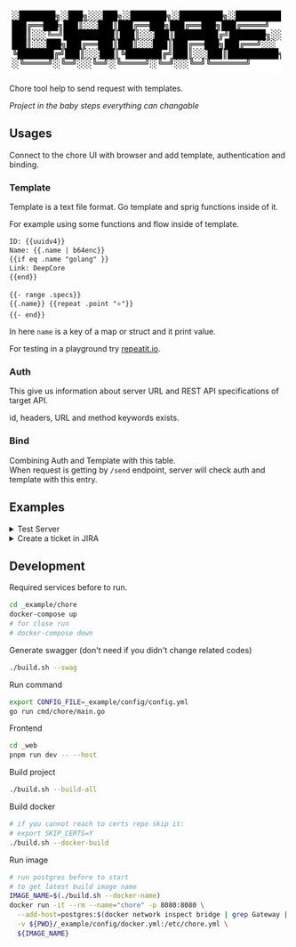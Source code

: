 <img src="_web/public/chore.svg" height="120" />

Chore tool help to send request with templates.

_Project in the baby steps everything can changable_

## Usages

Connect to the chore UI with browser and add template, authentication and binding.

### Template

Template is a text file format. Go template and sprig functions inside of it.

For example using some functions and flow inside of template.

```
ID: {{uuidv4}}
Name: {{.name | b64enc}}
{{if eq .name "golang" }}
Link: DeepCore
{{end}}

{{- range .specs}}
{{.name}} {{repeat .point "⭐"}}
{{- end}}
```

In here `name` is a key of a map or struct and it print value.

For testing in a playground try [repeatit.io](https://repeatit.io).

### Auth

This give us information about server URL and REST API specifications of target API.

id, headers, URL and method keywords exists.

### Bind

Combining Auth and Template with this table.  
When request is getting by `/send` endpoint, server will check auth and template with this entry.

## Examples

<details><summary>Test Server</summary>

Open test server with `go run _example/testServer/main.go`.

Add an auth entry to show this server.

```json
{"id":"secret","headers":"{\"Authorization\": \"Bearer <token>\"}","URL":"http://localhost:9090","method":"POST"}
```

Add an template and bind it.

```
hello {{.name}}
```

```json
{"id":"sendhi","authentication":"secret","template":"test"}
```

Now send values with curl or in the swagger documentation.

```sh
curl -X 'POST' \
  'http://localhost:3000/api/v1/send?name=sendhi' \
  -H 'accept: application/json' \
  -H 'Authorization: Bearer aaabbbccc...'
  -H 'Content-Type: */*' \
  -d 'name: test'
```

</details>

<details><summary>Create a ticket in JIRA</summary>

For testing added own jira server. (using 8282 as port number)

```sh
docker run -v jiraVolume:/var/atlassian/application-data/jira --name="jira" -d -p 8282:8080 atlassian/jira-software
```

After that you need to enter a license key to use it.

When installation complete, check jira version and look at the REST-API documentation.

https://docs.atlassian.com/software/jira/docs/api/REST/8.20.1/

In the profile page, add a personal access token.

Use your token with bearer header

```sh
curl -H "Authorization: Bearer MjQ5Nzc3NTg3MjM4OosJndoCMilW9HAnAl4T2CfMEnbG" http://localhost:8282/rest/api/2/issue/SCRM-10
```

Now add auth to chore with giving this header and `POST` method.

https://developer.atlassian.com/cloud/jira/platform/basic-auth-for-rest-apis/

</details>

## Development

Required services before to run.

```sh
cd _example/chore
docker-compose up
# for close run
# docker-compose down
```

Generate swagger (don't need if you didn't change related codes)
```sh
./build.sh --swag
```

Run command
```sh
export CONFIG_FILE=_example/config/config.yml
go run cmd/chore/main.go
```

Frontend
```sh
cd _web
pnpm run dev -- --host
```

Build project
```sh
./build.sh --build-all
```

Build docker

```sh
# if you cannot reach to certs repo skip it:
# export SKIP_CERTS=Y
./build.sh --docker-build
```

Run image
```sh
# run postgres before to start
# to get latest build image name
IMAGE_NAME=$(./build.sh --docker-name)
docker run -it --rm --name="chore" -p 8080:8080 \
  --add-host=postgres:$(docker network inspect bridge | grep Gateway | tr -d '" ' | cut -d ":" -f2) \
  -v ${PWD}/_example/config/docker.yml:/etc/chore.yml \
  ${IMAGE_NAME}
```
